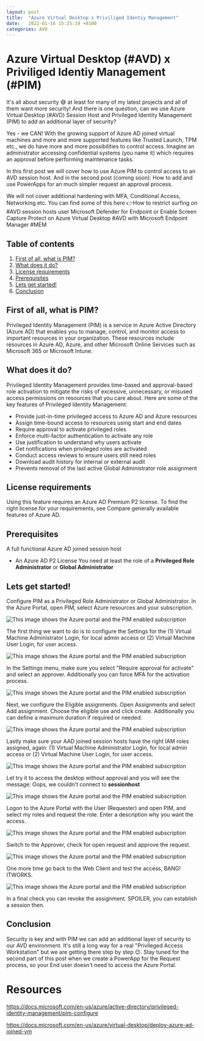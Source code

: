```yaml
---
layout: post
title:  "Azure Virtual Desktop x Priviliged Identiy Management"
date:   2022-01-16 15:25:19 +0100
categories: AVD
---
```

# Azure Virtual Desktop (#AVD) x Priviliged Identiy Management (#PIM)

It's all about security 😅 at least for many of my latest projects and all of them want more security! And there is one question, can we use Azure Virtual Desktop (#AVD) Session Host and Privileged Identity Management (PIM) to add an additional layer of security?

Yes - we CAN! With the growing support of Azure AD joined virtual machines and more and more supported features like Trusted Launch, TPM etc., we do have more and more possibilities to control access.
Imagine an administrator accessing confidential systems (you name it) which requires an approval before performing maintenance tasks.

In this first post we will cover how to use Azure PIM to control access to an AVD session host.
And in the second post (coming soon): How to add and use PowerApps for an much simpler request an approval process.

We will not cover additional hardening with MFA, Conditional Access, Networking etc. You can find some of this here 👉How to restrict surfing on #AVD session hosts user Microsoft Defender for Endpoint or Enable Screen Capture Protect on Azure Virtual Desktop #AVD with Microsoft Endpoint Manager #MEM


## Table of contents
1. [First of all, what is PIM?](#First-of-all-what-is-PIM)
2. [What does it do?](#What-does-it-do)
3. [License requirements](#License-requirements)
4. [Prerequisites](#Prerequisites)
5. [Lets get started!](#Lets-get-started)
6. [Conclusion](#Conclusion)

## First of all, what is PIM?

Privileged Identity Management (PIM) is a service in Azure Active Directory (Azure AD) that enables you to manage, control, and monitor access to important resources in your organization. These resources include resources in Azure AD, Azure, and other Microsoft Online Services such as Microsoft 365 or Microsoft Intune.

## What does it do?

Privileged Identity Management provides time-based and approval-based role activation to mitigate the risks of excessive, unnecessary, or misused access permissions on resources that you care about. Here are some of the key features of Privileged Identity Management:
- Provide just-in-time privileged access to Azure AD and Azure resources
- Assign time-bound access to resources using start and end dates
- Require approval to activate privileged roles
- Enforce multi-factor authentication to activate any role
- Use justification to understand why users activate
- Get notifications when privileged roles are activated
- Conduct access reviews to ensure users still need roles
- Download audit history for internal or external audit
- Prevents removal of the last active Global Administrator role assignment

## License requirements

Using this feature requires an Azure AD Premium P2 license. To find the right license for your requirements, see Compare generally available features of Azure AD.

## Prerequisites

A full functional Azure AD joined session host
- An Azure AD P2 License
You need at least the role of a **Privileged Role Administrator** or **Global Administrator**

## Lets get started!

Configure PIM as a Privileged Role Administrator or Global Administrator.
In the Azure Portal, open PIM, select Azure resources and your subscription.

![This image shows the Azure portal and the PIM enabled subscription](/assets/img/2022-02-04/2022-02-04-001.png)

The first thing we want to do is to configure the Settings for the (1) Virtual Machine Administrator Login, for local admin access or (2) Virtual Machine User Login, for user access.

![This image shows the Azure portal and the PIM enabled subscription](/assets/img/2022-02-04/2022-02-04-002.png)

In the Settings menu, make sure you select "Require approval for activate" and select an approver. Additionally you can force MFA for the activation process.

![This image shows the Azure portal and the PIM enabled subscription](/assets/img/2022-02-04/2022-02-04-003.png)

Next, we configure the Eligible assignments. Open Assignments and select Add assignment. Choose the eligible use and click create. Additionally you can define a maximum duration if required or needed.

![This image shows the Azure portal and the PIM enabled subscription](/assets/img/2022-02-04/2022-02-04-004.png)

Lastly make sure your AAD joined session hosts have the right IAM roles assigned, again: (1) Virtual Machine Administrator Login, for local admin access or (2) Virtual Machine User Login, for user access.

![This image shows the Azure portal and the PIM enabled subscription](/assets/img/2022-02-04/2022-02-04-005.png)

Let try it to access the desktop without approval and you will see the message:
Oops, we couldn't connect to **sessionhost**

![This image shows the Azure portal and the PIM enabled subscription](/assets/img/2022-02-04/2022-02-04-006.png)

Logon to the Azure Portal with the User (Requester) and open PIM, and select my roles and request the role. Enter a description why you want the access.

![This image shows the Azure portal and the PIM enabled subscription](/assets/img/2022-02-04/2022-02-04-007.png)

Switch to the Approver, check for open request and approve the request.

![This image shows the Azure portal and the PIM enabled subscription](/assets/img/2022-02-04/2022-02-04-008.png)

One more time go back to the Web Client and test the access, BANG! ITWORKS.

![This image shows the Azure portal and the PIM enabled subscription](/assets/img/2022-02-04/2022-02-04-009.png)

In a final check you can revoke the assignment. SPOILER, you can establish a session then.

## Conclusion

Security is key and with PIM we can add an additional layer of security to our AVD environment. It's still a long way for a real "Privileged Access Workstation" but we are getting there step by step 😉.
Stay tuned for the second part of this post when we create a PowerApp for the Request process, so your End user doesn't need to access the Azure Portal.

# Resources
https://docs.microsoft.com/en-us/azure/active-directory/privileged-identity-management/pim-configure

https://docs.microsoft.com/en-us/azure/virtual-desktop/deploy-azure-ad-joined-vm
